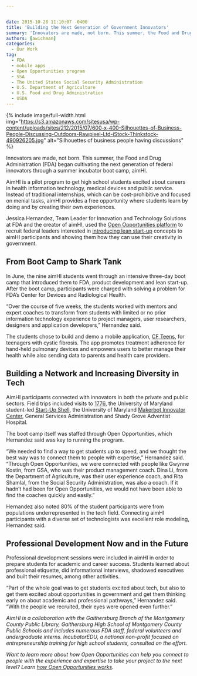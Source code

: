 ```yaml
---


date: 2015-10-28 11:10:07 -0400
title: 'Building the Next Generation of Government Innovators'
summary: 'Innovators are made, not born. This summer, the Food and Drug Administration (FDA) began cultivating the next generation of federal innovators through a summer incubator boot camp, aimHI. AimHI is a pilot program to get high school students excited about careers in health information technology, medical devices and public service. Instead of traditional internships, which'
authors: [awichman]
categories:
  - Our Work
tag:
  - FDA
  - mobile apps
  - Open Opportunities program
  - SSA
  - The United States Social Security Administration
  - U.S. Department of Agriculture
  - U.S. Food and Drug Administration
  - USDA
---
```



{% include image/full-width.html img="https://s3.amazonaws.com/sitesusa/wp-content/uploads/sites/212/2015/07/600-x-400-Silhouettes-of-Business-People-Discussing-Outdoors-Rawpixel-Ltd-iStock-Thinkstock-490926205.jpg" alt="Silhouettes of business people having discussions" %} 

Innovators are made, not born. This summer, the Food and Drug Administration (FDA) began cultivating the next generation of federal innovators through a summer incubator boot camp, aimHI.

AimHI is a pilot program to get high school students excited about careers in health information technology, medical devices and public service. Instead of traditional internships, which can be cost-prohibitive and focused on menial tasks, aimHI provides a free opportunity where students learn by doing and by creating their own experiences.

Jessica Hernandez, Team Leader for Innovation and Technology Solutions at FDA and the creator of aimHI, used the [Open Opportunities platform](https://openopps.WHATEVER/) to recruit federal leaders interested in [introducing lean start-up](https://openopps.WHATEVER/tasks/74) concepts to aimHI participants and showing them how they can use their creativity in government.

## From Boot Camp to Shark Tank

In June, the nine aimHI students went through an intensive three-day boot camp that introduced them to FDA, product development and lean start-up. After the boot camp, participants were charged with solving a problem for FDA’s  Center for Devices and Radiological Health.

“Over the course of five weeks, the students worked with mentors and expert coaches to transform from students with limited or no prior information technology experience to project managers, user researchers, designers and application developers,” Hernandez said.

The students chose to build and demo a mobile application, [CF Teens](https://www.youtube.com/watch?v=uHaggtqwQ8k), for teenagers with cystic fibrosis. The app promotes treatment adherence for hand-held pulmonary devices and empowers users to better manage their health while also sending data to parents and health care providers.

## Building a Network and Increasing Diversity in Tech

AimHI participants connected with innovators in both the private and public sectors. Field trips included visits to [1776](https://www.youtube.com/watch?v=uHaggtqwQ8k), the University of Maryland student-led [Start-Up Shell](http://startupshell.org/), the University of Maryland [Makerbot Innovator Center](http://terrapinworks.umd.edu/locations/innovation), General Services Administration and Shady Grove Adventist Hospital.

The boot camp itself was staffed through Open Opportunities, which Hernandez said was key to running the program.

“We needed to find a way to get students up to speed, and we thought the best way was to connect them to people with expertise,” Hernandez said. “Through Open Opportunities, we were connected with people like Gwynne Kostin, from GSA, who was their product management coach. Dina Li, from the Department of Agriculture, was their user experience coach, and Rita Shamlal, from the Social Security Administration, was also a coach. If it hadn’t had been for Open Opportunities, we would not have been able to find the coaches quickly and easily.”

Hernandez also noted 80% of the student participants were from populations underrepresented in the tech field. Connecting aimHI participants with a diverse set of technologists was excellent role modeling, Hernandez said.

## Professional Development Now and in the Future

Professional development sessions were included in aimHI in order to prepare students for academic and career success. Students learned about professional etiquette, did informational interviews, shadowed executives and built their resumes, among other activities.

“Part of the whole goal was to get students excited about tech, but also to get them excited about opportunities in government and get them thinking early on about academic and professional pathways,” Hernandez said. “With the people we recruited, their eyes were opened even further.”

_AimHI is a collaboration with the Gaithersburg Branch of the Montgomery County Public Library, Gaithersburg High School of Montgomery County Public Schools and includes numerous FDA staff, federal volunteers and undergraduate interns. IncubatorEDU, a national non-profit focused on entrepreneurship training for high school students, consulted on the effort._

_Want to learn more about how Open Opportunities can help you connect to people with the experience and expertise to take your project to the next level? Learn [how Open Opportunities works](https://www.WHATEVER/join-digitalgov/open-opportunities-in-digitalgov/how-open-opportunities-works/)._